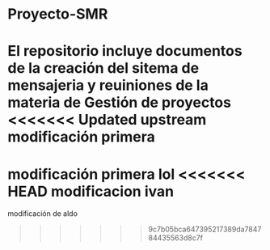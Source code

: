 ﻿# Proyecto-SMR
 El repositorio incluye documentos de la creación del sitema de mensajeria y reuiniones de la materia de Gestión de proyectos
<<<<<<< Updated upstream
modificación primera
=======
modificación primera
lol 
<<<<<<< HEAD
modificacion ivan
=======
modificación de aldo

>>>>>>> 9c7b05bca647395217389da784784435563d8c7f
